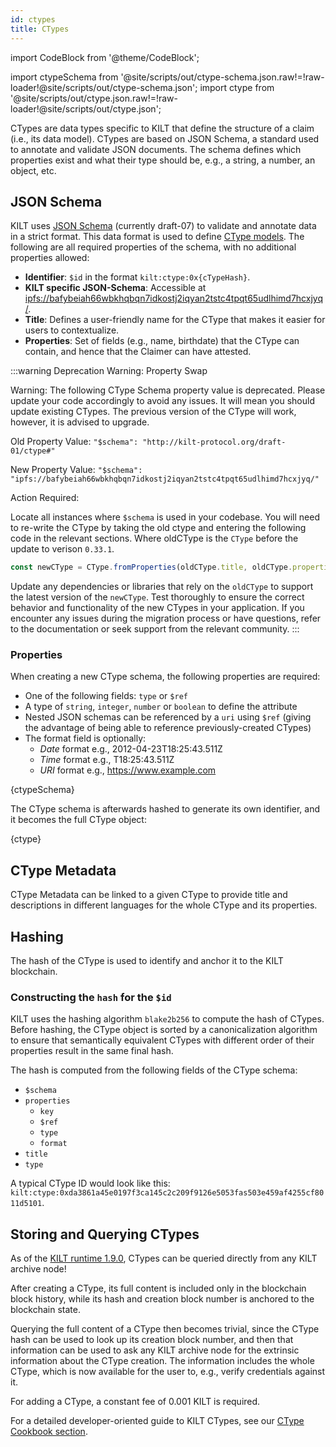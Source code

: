 ```yaml
---
id: ctypes
title: CTypes
---
```

import CodeBlock from '@theme/CodeBlock';

<!-- Taken from https://github.com/webpack-contrib/raw-loader/issues/91#issuecomment-648830498 -->
import ctypeSchema from '@site/scripts/out/ctype-schema.json.raw!=!raw-loader!@site/scripts/out/ctype-schema.json';
import ctype from '@site/scripts/out/ctype.json.raw!=!raw-loader!@site/scripts/out/ctype.json';

CTypes are data types specific to KILT that define the structure of a claim (i.e., its data model).
CTypes are based on JSON Schema, a standard used to annotate and validate JSON documents.
The schema defines which properties exist and what their type should be, e.g., a string, a number, an object, etc.

## JSON Schema

KILT uses [JSON Schema](https://json-schema.org/) (currently draft-07) to validate and annotate data in a strict format.
This data format is used to define [CType models](https://github.com/KILTprotocol/sdk-js/blob/master/packages/core/src/ctype/CType.schemas.ts).
The following are all required properties of the schema, with no additional properties allowed:

- **Identifier**: `$id` in the format `kilt:ctype:0x{cTypeHash}`.
- **KILT specific JSON-Schema**: Accessible at [ipfs://bafybeiah66wbkhqbqn7idkostj2iqyan2tstc4tpqt65udlhimd7hcxjyq/](ipfs://bafybeiah66wbkhqbqn7idkostj2iqyan2tstc4tpqt65udlhimd7hcxjyq/).
- **Title**: Defines a user-friendly name for the CType that makes it easier for users to contextualize.
- **Properties**: Set of fields (e.g., name, birthdate) that the CType can contain, and hence that the Claimer can have attested.

:::warning
 Deprecation Warning: Property Swap

Warning: The following CType Schema property value is deprecated.
Please update your code accordingly to avoid any issues.
It will mean you should update existing CTypes.
The previous version of the CType will work, however, it is advised to upgrade.

Old Property Value:  `"$schema": "http://kilt-protocol.org/draft-01/ctype#"`

New Property Value:  `"$schema": "ipfs://bafybeiah66wbkhqbqn7idkostj2iqyan2tstc4tpqt65udlhimd7hcxjyq/"`

Action Required:

Locate all instances where `$schema` is used in your codebase.
You will need to re-write the CType by taking the old ctype and entering the following code in the relevant sections.
Where oldCType is the `CType` before the update to verison `0.33.1`.

``` js
const newCType = CType.fromProperties(oldCType.title, oldCType.properties, 'V1')
```

Update any dependencies or libraries that rely on the `oldCType` to support the latest version of the `newCType`.
Test thoroughly to ensure the correct behavior and functionality of the new CTypes in your application.
If you encounter any issues during the migration process or have questions, refer to the documentation or seek support from the relevant community.
:::

### Properties

When creating a new CType schema, the following properties are required:

- One of the following fields: `type` or `$ref`
- A type of `string`, `integer`, `number` or `boolean` to define the attribute
- Nested JSON schemas can be referenced by a `uri` using `$ref` (giving the advantage of being able to reference previously-created CTypes)
- The format field is optionally:
  - *Date* format e.g., 2012-04-23T18:25:43.511Z
  - *Time* format e.g., T18:25:43.511Z
  - *URI* format e.g., <https://www.example.com>

<CodeBlock className="language-json" title="CType schema example">
  {ctypeSchema}
</CodeBlock>

The CType schema is afterwards hashed to generate its own identifier, and it becomes the full CType object:

<CodeBlock className="language-json" title="Full CType example">
  {ctype}
</CodeBlock>

## CType Metadata

CType Metadata can be linked to a given CType to provide title and descriptions in different languages for the whole CType and its properties.

<!-- TODO: Add example of CType metadata -->

## Hashing

The hash of the CType is used to identify and anchor it to the KILT blockchain.

### Constructing the `hash` for the `$id`

KILT uses the hashing algorithm `blake2b256` to compute the hash of CTypes.
Before hashing, the CType object is sorted by a canonicalization algorithm to ensure that semantically equivalent CTypes with different order of their properties result in the same final hash.

The hash is computed from the following fields of the CType schema:

- `$schema`
- `properties`
  - `key`
  - `$ref`
  - `type`
  - `format`
- `title`
- `type`

A typical CType ID would look like this: `kilt:ctype:0xda3861a45e0197f3ca145c2c209f9126e5053fas503e459af4255cf8011d5101`.

## Storing and Querying CTypes

As of the [KILT runtime 1.9.0][kilt-runtime-1.9.0], CTypes can be queried directly from any KILT archive node!

After creating a CType, its full content is included only in the blockchain block history, while its hash and creation block number is anchored to the blockchain state.

Querying the full content of a CType then becomes trivial, since the CType hash can be used to look up its creation block number, and then that information can be used to ask any KILT archive node for the extrinsic information about the CType creation.
The information includes the whole CType, which is now available for the user to, e.g., verify credentials against it.

For adding a CType, a constant fee of 0.001 KILT is required.

For a detailed developer-oriented guide to KILT CTypes, see our [CType Cookbook section](../../develop/01_sdk/02_cookbook/04_claiming/01_ctype_creation.md).

[kilt-runtime-1.9.0]: https://github.com/KILTprotocol/kilt-node/releases/tag/1.9.0
